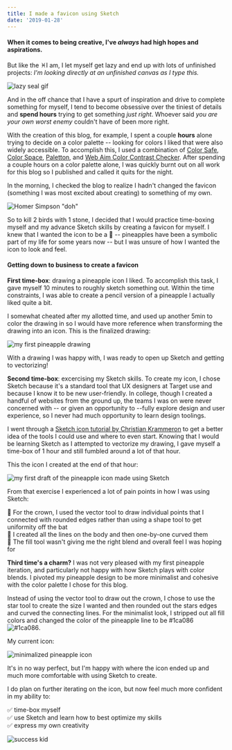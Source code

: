 ```yaml
---
title: I made a favicon using Sketch
date: '2019-01-28'
---
```


#### When it comes to being creative, I've _always_ had high hopes and aspirations.  

But like the ♓️I am, I let myself get lazy and end up with lots of unfinished
projects: _I'm looking directly at an unfinished canvas as I type this._ 

![lazy seal gif](https://media1.tenor.com/images/b8cfc069b7f6b3c7b6479935d5bfa744/tenor.gif?itemid=4519756)

And in the off chance that I have a spurt of inspiration and drive to complete
something for myself, I tend to become obsessive over the tiniest of details
and **spend hours** trying to get something _just right_. Whoever said _you are your own worst enemy_
couldn't have of been more right. 

With the creation of this blog, for example, I spent a couple **hours** alone trying to decide on a color palette -- 
looking for colors I liked that were also widely accessible. To accomplish this, I used a combination of
[Color Safe](http://colorsafe.co/), [Color Space](https://mycolor.space/), [Paletton](http://paletton.com/), 
and [Web Aim Color Contrast Checker](https://webaim.org/resources/contrastchecker/). After spending a couple 
hours on a color palette alone, I was quickly burnt out on all work for this blog so I published and called it
quits for the night. 

In the morning, I checked the blog to realize I hadn't changed the favicon (something I was most excited about creating)
to something of my own. 

![Homer Simpson "doh"](https://pm1.narvii.com/6294/52f5bc75583630946a5b06ef1df63b34f68e2950_128.jpg)

So to kill 2 birds with 1 stone, I decided that I would practice time-boxing myself and my advance Sketch skills 
by creating a favicon for myself. I knew that I wanted the icon to be a 🍍 -- pineapples have been a symbolic part
of my life for some years now -- but I was unsure of how I wanted the icon to look and feel. 

#### Getting down to business to create a favicon

**First time-box**: drawing a pineapple icon I liked.
To accomplish this task, I gave myself 10 minutes to roughly sketch something out. Within the time constraints, I was
able to create a pencil version of a pineapple I actually liked quite a bit. 

I somewhat cheated after my allotted time, and used up another 5min to color the drawing in so I would have more
reference when transforming the drawing into an icon. This is the finalized drawing: 

![my first pineapple drawing](https://i.imgur.com/KtClT8X.png)

With a drawing I was happy with, I was ready to open up Sketch and getting to vectorizing! 

**Second time-box**: excercising my Sketch skills.
To create my icon, I chose Sketch because it's a standard tool that UX designers at Target use and because
I know it to be new user-friendly. In college, though I created a handful of websites from the ground up, the
teams I was on were never concerned with -- or given an opportunity to --fully explore design and user experience,
so I never had much opportunity to learn design toolings. 

I went through a [Sketch icon tutorial by Christian Krammeron](https://medium.com/sketch-app-sources/how-to-use-sketch-to-build-great-icons-9c3d982ae91d)
to get a better idea of the tools I could use and where to even start. Knowing that I would be learning Sketch
as I attempted to vectorize my drawing, I gave myself a time-box of 1 hour and still fumbled around a lot of that hour.

This the icon I created at the end of that hour: 

![my first draft of the pineapple icon made using Sketch](https://i.imgur.com/njeS3bft.png?1)

From that exercise I experienced a lot of pain points in how I was using Sketch: 

🎨 For the crown, I used the vector tool to draw individual points that I connected with rounded edges rather than
using a shape tool to get uniformity off the bat  
🎨 I created all the lines on the body and then one-by-one curved them  
🎨 The fill tool wasn't giving me the right blend and overall feel I was hoping for

**Third time's a charm?**
I was not very pleased with my first pineapple iteration, and particularly not happy with how Sketch plays with color blends.
I pivoted my pineapple design to be more minimalist and cohesive with the color palette I chose for this blog.

Instead of using the vector tool to draw out the crown, I chose to use the star tool to create the size I wanted and then
rounded out the stars edges and curved the connecting lines. For the minimalist look, I stripped out all fill colors and 
changed the color of the pineapple line to be #1ca086 ![#1ca086](https://placehold.it/15/1ca086/000000?text=+). 

My current icon: 

![minimalized pineapple icon](https://i.imgur.com/xsSkIMkt.png)

It's in no way perfect, but I'm happy with where the icon ended up and much more comfortable with using Sketch to create.

I do plan on further iterating on the icon, but now feel much more confident in my ability to:

✅ time-box myself  
✅ use Sketch and learn how to best optimize my skills   
✅ express my own creativity


![success kid](https://media1.tenor.com/images/f69b9aa3e004ddbb4664934b12c8d6a6/tenor.gif?itemid=5207407)



